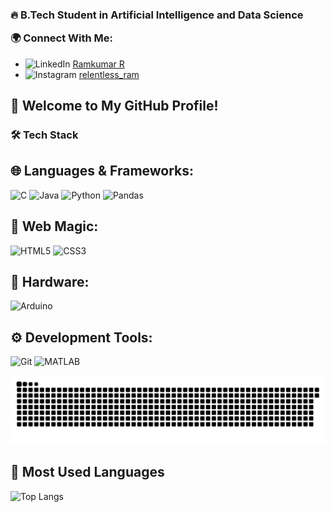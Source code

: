 <h3 align="left">
  🔥 B.Tech Student in Artificial Intelligence and Data Science
  
  🌍 Connect With Me:</h3>

- ![LinkedIn](https://img.shields.io/badge/LinkedIn-blue?style=flat&logo=linkedin)  [Ramkumar R](https://www.linkedin.com/in/ramkumar-r-a16a79335)  
- ![Instagram](https://img.shields.io/badge/Instagram-purple?style=flat&logo=instagram)  [relentless_ram](https://www.instagram.com/relentless_ram)

</p>
<h2> 🚀 Welcome to My GitHub Profile!

  ### 🛠 Tech Stack  

## 🌐 Languages & Frameworks:
![C](https://img.shields.io/badge/C-A8B9CC?style=for-the-badge&logo=c&logoColor=white)  ![Java](https://img.shields.io/badge/Java-ED8B00?style=for-the-badge&logo=java&logoColor=white)  ![Python](https://img.shields.io/badge/Python-3776AB?style=for-the-badge&logo=python&logoColor=white)  ![Pandas](https://img.shields.io/badge/Pandas-150458?style=for-the-badge&logo=pandas&logoColor=white)  

## 🎨 Web Magic:
![HTML5](https://img.shields.io/badge/HTML5-E34F26?style=for-the-badge&logo=html5&logoColor=white)  ![CSS3](https://img.shields.io/badge/CSS3-1572B6?style=for-the-badge&logo=css3&logoColor=white)  

## 🔌 Hardware:
![Arduino](https://img.shields.io/badge/Arduino-00979D?style=for-the-badge&logo=arduino&logoColor=white)  

## ⚙️ Development Tools:
![Git](https://img.shields.io/badge/Git-F05032?style=for-the-badge&logo=git&logoColor=white)  ![MATLAB](https://img.shields.io/badge/MATLAB-0076A8?style=for-the-badge&logo=mathworks&logoColor=white)  

</h2>

<picture>
  <source media="(prefers-color-scheme: dark)" srcset="https://raw.githubusercontent.com/ramkumar27072006/ramkumar27072006/output/github-snake-dark.svg" />
  <source media="(prefers-color-scheme: light)" srcset="https://raw.githubusercontent.com/ramkumar27072006/ramkumar27072006/output/github-snake.svg" />
  <img alt="github-snake" src="https://raw.githubusercontent.com/ramkumar27072006/ramkumar27072006/output/github-snake.svg" />
</picture>
<!-- 
## 🔥 GitHub Streak  
<a href="https://git.io/streak-stats"><img src="https://git-hub-streak-stats.vercel.app?user=ramkumar27072006&theme=dark&hide_border=true&card_width=650" alt="GitHub Streak" /></a>
 -->

## 🚀 Most Used Languages  
![Top Langs](https://github-readme-stats-sigma-five.vercel.app/api/top-langs/?username=ramkumar27072006&layout=compact&theme=dark&cache_seconds=86400)





